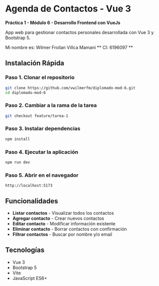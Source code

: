 # Agenda de Contactos - Vue 3

**Práctica 1 - Módulo 6 - Desarrollo Frontend con VueJs**

App web para gestionar contactos personales desarrollada con Vue 3 y Bootstrap 5.

Mi nombre es: Wilmer Froilan Villca Mamani
** CI: 6196097 **

## Instalación Rápida

### Paso 1. Clonar el repositorio
```bash
git clone https://github.com/vwilmerfm/diplomado-mod-6.git
cd diplomado-mod-6
```

### Paso 2. Cambiar a la rama de la tarea
```bash
git checkout feature/tarea-1
```

### Paso 3. Instalar dependencias
```bash
npm install
```

### Paso 4. Ejecutar la aplicación
```bash
npm run dev
```

### Paso 5. Abrir en el navegador
```
http://localhost:5173
```

## Funcionalidades

- **Listar contactos** - Visualizar todos los contactos
- **Agregar contacto** - Crear nuevos contactos
- **Editar contacto** - Modificar información existente
- **Eliminar contacto** - Borrar contactos con confirmación
- **Filtrar contactos** - Buscar por nombre y/o email

## Tecnologías

- Vue 3
- Bootstrap 5
- Vite
- JavaScript ES6+
